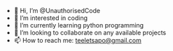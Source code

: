 - 👋 Hi, I’m @UnauthorisedCode
- 👀 I’m interested in coding
- 🌱 I’m currently learning python programming 
- 💞️ I’m looking to collaborate on any available projects 
- 📫 How to reach me: teeletsapo@gmail.com 

<!---
UnauthorisedCode/UnauthorisedCode is a ✨ special ✨ repository because its `README.md` (this file) appears on your GitHub profile.
You can click the Preview link to take a look at your changes.
--->
